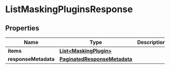 

# ListMaskingPluginsResponse


## Properties

Name | Type | Description | Notes
------------ | ------------- | ------------- | -------------
**items** | [**List&lt;MaskingPlugin&gt;**](MaskingPlugin.md) |  |  [optional]
**responseMetadata** | [**PaginatedResponseMetadata**](PaginatedResponseMetadata.md) |  |  [optional]



